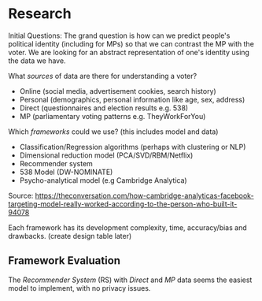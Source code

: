 # Research

Initial Questions:
The grand question is how can we predict people's political identity (including for MPs) so that we can contrast the MP with the voter. We are looking for an abstract representation of one's identity using the data we have.

What _sources_ of data are there for understanding a voter?
* Online (social media, advertisement cookies, search history)
* Personal (demographics, personal information like age, sex, address)
* Direct (questionnaires and election results e.g. 538)
* MP (parliamentary voting patterns e.g. TheyWorkForYou)

Which _frameworks_ could we use? (this includes model and data)
* Classification/Regression algorithms (perhaps with clustering or NLP)
* Dimensional reduction model (PCA/SVD/RBM/Netflix)
* Recommender system
* 538 Model (DW-NOMINATE)
* Psycho-analytical model (e.g Cambridge Analytica)

Source:
https://theconversation.com/how-cambridge-analyticas-facebook-targeting-model-really-worked-according-to-the-person-who-built-it-94078

Each framework has its development complexity, time, accuracy/bias and drawbacks. (create design table later)

## Framework Evaluation

The _Recommender System_ (RS) with _Direct_ and _MP_ data seems the easiest model to implement, with no privacy issues.
